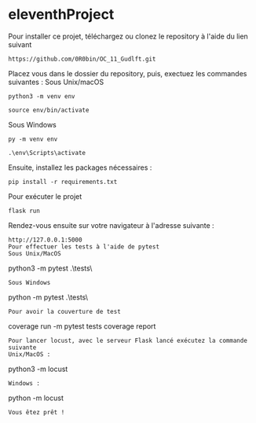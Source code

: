 # eleventhProject
Pour installer ce projet, téléchargez ou clonez le repository à l'aide du lien suivant
```
https://github.com/0R0bin/OC_11_Gudlft.git
```
Placez vous dans le dossier du repository, puis, exectuez les commandes suivantes :
Sous Unix/macOS
```
python3 -m venv env
```
```
source env/bin/activate
```
Sous Windows
```
py -m venv env
```
```
.\env\Scripts\activate
```
Ensuite, installez les packages nécessaires :
```
pip install -r requirements.txt
```
Pour exécuter le projet
```
flask run
```
Rendez-vous ensuite sur votre navigateur à l'adresse suivante :
```
http://127.0.0.1:5000
Pour effectuer les tests à l'aide de pytest
Sous Unix/MacOS
```
python3 -m pytest .\tests\
```
Sous Windows
```
python -m pytest .\tests\
```
Pour avoir la couverture de test
```
coverage run -m pytest tests
coverage report
```
Pour lancer locust, avec le serveur Flask lancé exécutez la commande suivante
Unix/MacOS : 
```
python3 -m locust
```
Windows : 
```
python -m locust
```
Vous êtez prêt !
